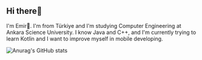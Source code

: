## Hi there👋
I'm Emir👋. I'm from Türkiye and I'm studying Computer Engineering at Ankara Science University. I know Java and C++, and I'm currently trying to learn Kotlin and I want to improve myself in mobile developing.




![Anurag's GitHub stats](https://github-readme-stats.vercel.app/api?username=EmirZYNK&show_icons=true&theme=radical)
<!--
**EmirZYNK/EmirZYNK** is a ✨ _special_ ✨ repository because its `README.md` (this file) appears on your GitHub profile.

Here are some ideas to get you started:

- 🔭 I’m currently working on ...
- 🌱 I’m currently learning ...
- 👯 I’m looking to collaborate on ...
- 🤔 I’m looking for help with ...
- 💬 Ask me about ...
- 📫 How to reach me: ...
- 😄 Pronouns: ...
- ⚡ Fun fact: ...
-->
